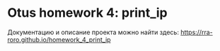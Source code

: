 # Otus homework 4: print_ip
    
Документацию и описание проекта можно найти здесь:
https://rra-roro.github.io/homework_4_print_ip
